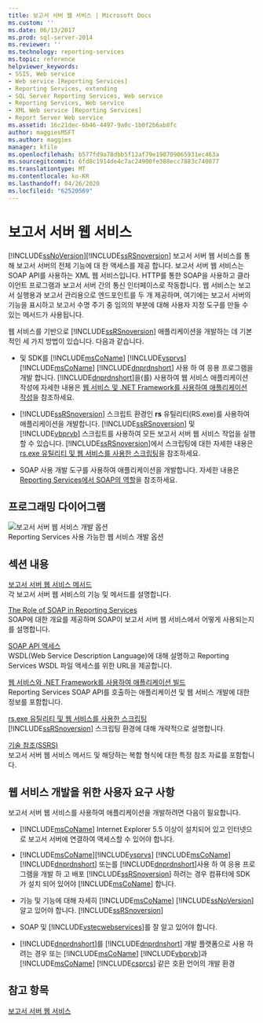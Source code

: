 ```yaml
---
title: 보고서 서버 웹 서비스 | Microsoft Docs
ms.custom: ''
ms.date: 06/13/2017
ms.prod: sql-server-2014
ms.reviewer: ''
ms.technology: reporting-services
ms.topic: reference
helpviewer_keywords:
- SSIS, Web service
- Web service [Reporting Services]
- Reporting Services, extending
- SQL Server Reporting Services, Web service
- Reporting Services, Web service
- XML Web service [Reporting Services]
- Report Server Web service
ms.assetid: 16c21dec-6b46-4497-9a0c-1b0f2b6ab8fc
author: maggiesMSFT
ms.author: maggies
manager: kfile
ms.openlocfilehash: b577fd9a78dbb5f12af79e190709065931ec463a
ms.sourcegitcommit: 6fd8c1914de4c7ac24900fe388ecc7883c740077
ms.translationtype: MT
ms.contentlocale: ko-KR
ms.lasthandoff: 04/26/2020
ms.locfileid: "62520569"
---
```

# <a name="report-server-web-service"></a>보고서 서버 웹 서비스
  [!INCLUDE[ssNoVersion](../../includes/ssnoversion-md.md)][!INCLUDE[ssRSnoversion](../../includes/ssrsnoversion-md.md)] 보고서 서버 웹 서비스를 통해 보고서 서버의 전체 기능에 대 한 액세스를 제공 합니다. 보고서 서버 웹 서비스는 SOAP API를 사용하는 XML 웹 서비스입니다. HTTP를 통한 SOAP을 사용하고 클라이언트 프로그램과 보고서 서버 간의 통신 인터페이스로 작동합니다. 웹 서비스는 보고서 실행용과 보고서 관리용으로 엔드포인트를 두 개 제공하며, 여기에는 보고서 서버의 기능을 표시하고 보고서 수명 주기 중 임의의 부분에 대해 사용자 지정 도구를 만들 수 있는 메서드가 사용됩니다.  
  
 웹 서비스를 기반으로 [!INCLUDE[ssRSnoversion](../../includes/ssrsnoversion-md.md)] 애플리케이션을 개발하는 데 기본적인 세 가지 방법이 있습니다. 다음과 같습니다.  
  
-   및 SDK를 [!INCLUDE[msCoName](../../includes/msconame-md.md)] [!INCLUDE[vsprvs](../../includes/vsprvs-md.md)] [!INCLUDE[msCoName](../../includes/msconame-md.md)] [!INCLUDE[dnprdnshort](../../includes/dnprdnshort-md.md)] 사용 하 여 응용 프로그램을 개발 합니다. [!INCLUDE[dnprdnshort](../../includes/dnprdnshort-md.md)]을(를) 사용하여 웹 서비스 애플리케이션 작성에 자세한 내용은 [웹 서비스 및 .NET Framework를 사용하여 애플리케이션 작성](../report-server-web-service/net-framework/building-applications-using-the-web-service-and-the-net-framework.md)을 참조하세요.  
  
-   [!INCLUDE[ssRSnoversion](../../includes/ssrsnoversion-md.md)] 스크립트 환경인 **rs** 유틸리티(RS.exe)를 사용하여 애플리케이션을 개발합니다. [!INCLUDE[ssRSnoversion](../../includes/ssrsnoversion-md.md)] 및 [!INCLUDE[vbprvb](../../includes/vbprvb-md.md)] 스크립트를 사용하여 모든 보고서 서버 웹 서비스 작업을 실행할 수 있습니다. [!INCLUDE[ssRSnoversion](../../includes/ssrsnoversion-md.md)]에서 스크립팅에 대한 자세한 내용은 [rs.exe 유틸리티 및 웹 서비스를 사용한 스크립팅](../tools/script-with-the-rs-exe-utility-and-the-web-service.md)을 참조하세요.  
  
-   SOAP 사용 개발 도구를 사용하여 애플리케이션을 개발합니다. 자세한 내용은 [Reporting Services에서 SOAP의 역할](../report-server-web-service/the-role-of-soap-in-reporting-services.md)을 참조하세요.  
  
## <a name="programming-diagram"></a>프로그래밍 다이어그램  
 ![보고서 서버 웹 서비스 개발 옵션](../../../2014/reporting-services/media/reportserviceswebserviceprog-01.gif "보고서 서버 웹 서비스 개발 옵션")  
Reporting Services 사용 가능한 웹 서비스 개발 옵션  
  
## <a name="in-this-section"></a>섹션 내용  
 [보고서 서버 웹 서비스 메서드](../report-server-web-service/methods/report-server-web-service-methods.md)  
 각 보고서 서버 웹 서비스의 기능 및 메서드를 설명합니다.  
  
 [The Role of SOAP in Reporting Services](../report-server-web-service/the-role-of-soap-in-reporting-services.md)  
 SOAP에 대한 개요를 제공하며 SOAP이 보고서 서버 웹 서비스에서 어떻게 사용되는지를 설명합니다.  
  
 [SOAP API 액세스](../report-server-web-service/accessing-the-soap-api.md)  
 WSDL(Web Service Description Language)에 대해 설명하고 Reporting Services WSDL 파일 액세스를 위한 URL을 제공합니다.  
  
 [웹 서비스와 .NET Framework를 사용하여 애플리케이션 빌드](../report-server-web-service/net-framework/building-applications-using-the-web-service-and-the-net-framework.md)  
 Reporting Services SOAP API를 호출하는 애플리케이션 및 웹 서비스 개발에 대한 정보를 포함합니다.  
  
 [rs.exe 유틸리티 및 웹 서비스를 사용한 스크립팅](../tools/script-with-the-rs-exe-utility-and-the-web-service.md)  
 [!INCLUDE[ssRSnoversion](../../includes/ssrsnoversion-md.md)] 스크립팅 환경에 대해 개략적으로 설명합니다.  
  
 [기술 참조&#40;SSRS&#41;](../../../2014/reporting-services/technical-reference-ssrs.md)  
 보고서 서버 웹 서비스 메서드 및 해당하는 복합 형식에 대한 특정 참조 자료를 포함합니다.  
  
## <a name="user-requirements-for-web-service-development"></a>웹 서비스 개발을 위한 사용자 요구 사항  
 보고서 서버 웹 서비스를 사용하여 애플리케이션을 개발하려면 다음이 필요합니다.  
  
-   [!INCLUDE[msCoName](../../includes/msconame-md.md)] Internet Explorer 5.5 이상이 설치되어 있고 인터넷으로 보고서 서버에 연결하여 액세스할 수 있어야 합니다.  
  
-   [!INCLUDE[msCoName](../../includes/msconame-md.md)][!INCLUDE[vsprvs](../../includes/vsprvs-md.md)] [!INCLUDE[msCoName](../../includes/msconame-md.md)] [!INCLUDE[dnprdnshort](../../includes/dnprdnshort-md.md)] 또는를 [!INCLUDE[dnprdnshort](../../includes/dnprdnshort-md.md)]사용 하 여 응용 프로그램을 개발 하 고 배포 [!INCLUDE[ssRSnoversion](../../includes/ssrsnoversion-md.md)] 하려는 경우 컴퓨터에 SDK가 설치 되어 있어야 [!INCLUDE[msCoName](../../includes/msconame-md.md)] 합니다.  
  
-   기능 및 기능에 대해 자세히 [!INCLUDE[msCoName](../../includes/msconame-md.md)] [!INCLUDE[ssNoVersion](../../includes/ssnoversion-md.md)] 알고 있어야 합니다. [!INCLUDE[ssRSnoversion](../../includes/ssrsnoversion-md.md)]  
  
-   SOAP 및 [!INCLUDE[vstecwebservices](../../includes/vstecwebservices-md.md)]를 잘 알고 있어야 합니다.  
  
-   [!INCLUDE[dnprdnshort](../../includes/dnprdnshort-md.md)]를 [!INCLUDE[dnprdnshort](../../includes/dnprdnshort-md.md)] 개발 플랫폼으로 사용 하려는 경우 또는 [!INCLUDE[msCoName](../../includes/msconame-md.md)] [!INCLUDE[vbprvb](../../includes/vbprvb-md.md)]과 [!INCLUDE[msCoName](../../includes/msconame-md.md)] [!INCLUDE[csprcs](../../includes/csprcs-md.md)] 같은 호환 언어의 개발 환경  
  
## <a name="see-also"></a>참고 항목  
 [보고서 서버 웹 서비스](../report-server-web-service/report-server-web-service.md)  
  
  
